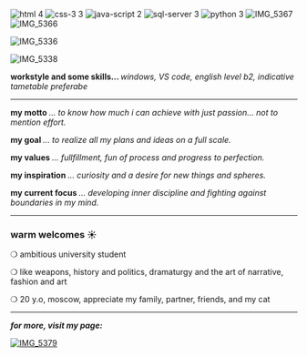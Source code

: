 
![html 4](https://github.com/user-attachments/assets/cca92f35-fa81-4b03-9677-99af339521aa)
![css-3 3](https://github.com/user-attachments/assets/d110d5b8-aec9-42f1-9118-1e21d02930f5)
![java-script 2](https://github.com/user-attachments/assets/40e2ec26-4e0b-46fe-9bb7-608384e22c7e)    ![sql-server 3](https://github.com/user-attachments/assets/a11ee2c6-8121-4e36-9662-96b182c89d5e) 
![python 3](https://github.com/user-attachments/assets/6651de78-9206-4bfc-b359-8de04370124f)  ![IMG_5367](https://github.com/user-attachments/assets/74691012-ce20-4895-ba7e-a75ac4c2009a)  ![IMG_5366](https://github.com/user-attachments/assets/5335d3bc-3c48-4af9-ba8e-946f9b1571e4)  

![IMG_5336](https://github.com/user-attachments/assets/07bb9315-4643-4803-85ab-17c3d9207d5a) 

![IMG_5338](https://github.com/user-attachments/assets/a43735fd-f082-41cc-ab92-59fccbd02b09)

<b> workstyle and some skills... </b> *windows, VS code, english level b2, indicative tametable preferabe*

---

<b> my motto </b>
*... to know how much i can achieve with just passion... not to mention effort.*

<b> my goal </b>
*... to realize all my plans and ideas on a full scale.*

<b> my values </b>
*... fullfillment, fun of process and progress to perfection.*

<b> my inspiration </b>
*... curiosity and a desire for new things and spheres.*

<b> my current focus </b>
*... developing inner discipline and fighting against boundaries in my mind.*

---
### warm welcomes ☀

❍ ambitious university student 

❍ like weapons, history and politics, dramaturgy and the art of narrative, fashion and art

❍ 20 y.o, moscow, appreciate my family, partner, friends, and my cat

---

<b>*for more, visit my page:*</b>

[![IMG_5379](https://github.com/user-attachments/assets/8c2cc2cd-8efc-40da-885b-b31db2939ed1)](https://linktr.ee/nitroglycerina)






<!---
cat-a-falce/cat-a-falce is a ✨ special ✨ repository because its `README.md` (this file) appears on your GitHub profile.
You can click the Preview link to take a look at your changes.
--->
